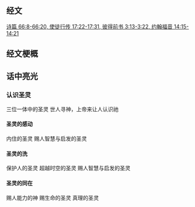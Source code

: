 ## 经文
[诗篇 66:8-66:20, 使徒行传 17:22-17:31, 彼得前书 3:13-3:22, 约翰福音 14:15-14:21](https://www.biblegateway.com/passage/?search=Psalm+66%3A8-20%3BActs+17%3A22-31%3B1+Peter+3%3A13-22%3BJohn+14%3A15-21&version=CUVMPS)

## 经文梗概


## 话中亮光


### 认识圣灵
三位一体中的圣灵
世人寻神，上帝来让人认识祂

#### 圣灵的感动
内住的圣灵
赐人智慧与启发的圣灵
#### 圣灵的洗
保护人的圣灵
超越时空的圣灵
赐人智慧与启发的圣灵
#### 圣灵的同在
赐人能力的神
赐生命的圣灵
真理的圣灵

